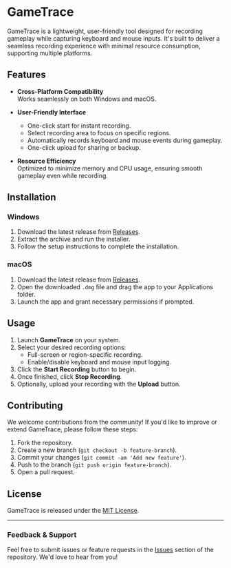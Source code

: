 # GameTrace

GameTrace is a lightweight, user-friendly tool designed for recording gameplay while capturing keyboard and mouse inputs. It's built to deliver a seamless recording experience with minimal resource consumption, supporting multiple platforms.

## Features

- **Cross-Platform Compatibility**  
  Works seamlessly on both Windows and macOS.

- **User-Friendly Interface**  
  - One-click start for instant recording.  
  - Select recording area to focus on specific regions.  
  - Automatically records keyboard and mouse events during gameplay.  
  - One-click upload for sharing or backup.

- **Resource Efficiency**  
  Optimized to minimize memory and CPU usage, ensuring smooth gameplay even while recording.

## Installation

### Windows

1. Download the latest release from [Releases](https://github.com/yourusername/GameTrace/releases).  
2. Extract the archive and run the installer.  
3. Follow the setup instructions to complete the installation.

### macOS

1. Download the latest release from [Releases](https://github.com/yourusername/GameTrace/releases).  
2. Open the downloaded `.dmg` file and drag the app to your Applications folder.  
3. Launch the app and grant necessary permissions if prompted.

## Usage

1. Launch **GameTrace** on your system.  
2. Select your desired recording options:  
   - Full-screen or region-specific recording.  
   - Enable/disable keyboard and mouse input logging.  
3. Click the **Start Recording** button to begin.  
4. Once finished, click **Stop Recording**.  
5. Optionally, upload your recording with the **Upload** button.

## Contributing

We welcome contributions from the community! If you'd like to improve or extend GameTrace, please follow these steps:  
1. Fork the repository.  
2. Create a new branch (`git checkout -b feature-branch`).  
3. Commit your changes (`git commit -am 'Add new feature'`).  
4. Push to the branch (`git push origin feature-branch`).  
5. Open a pull request.

## License

GameTrace is released under the [MIT License](https://github.com/yourusername/GameTrace/blob/main/LICENSE).

---

### Feedback & Support

Feel free to submit issues or feature requests in the [Issues](https://github.com/yourusername/GameTrace/issues) section of the repository. We'd love to hear from you!
